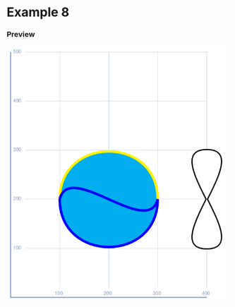 # Example 8

### Preview
![Example 8](https://github.com/IvanSostarko/postscript-examples/blob/master/Example08/Example8.jpg)